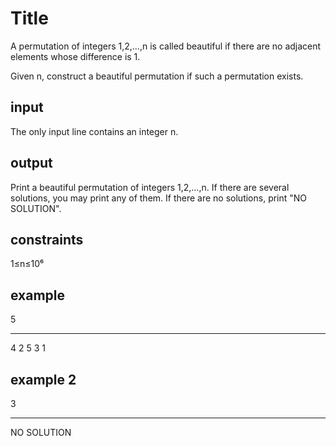 # Title
A permutation of integers 1,2,…,n is called beautiful if there are no adjacent elements whose difference is 1.

Given n, construct a beautiful permutation if such a permutation exists.

## input
The only input line contains an integer n.

## output
Print a beautiful permutation of integers 1,2,…,n. If there are several solutions, you may print any of them. If there are no solutions, print "NO SOLUTION".

## constraints
1≤n≤10⁶

## example

5
____________
4 2 5 3 1


## example 2

3
____________
NO SOLUTION

